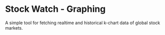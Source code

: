 Stock Watch - Graphing
===========

A simple tool for fetching realtime and historical k-chart data of global stock markets.